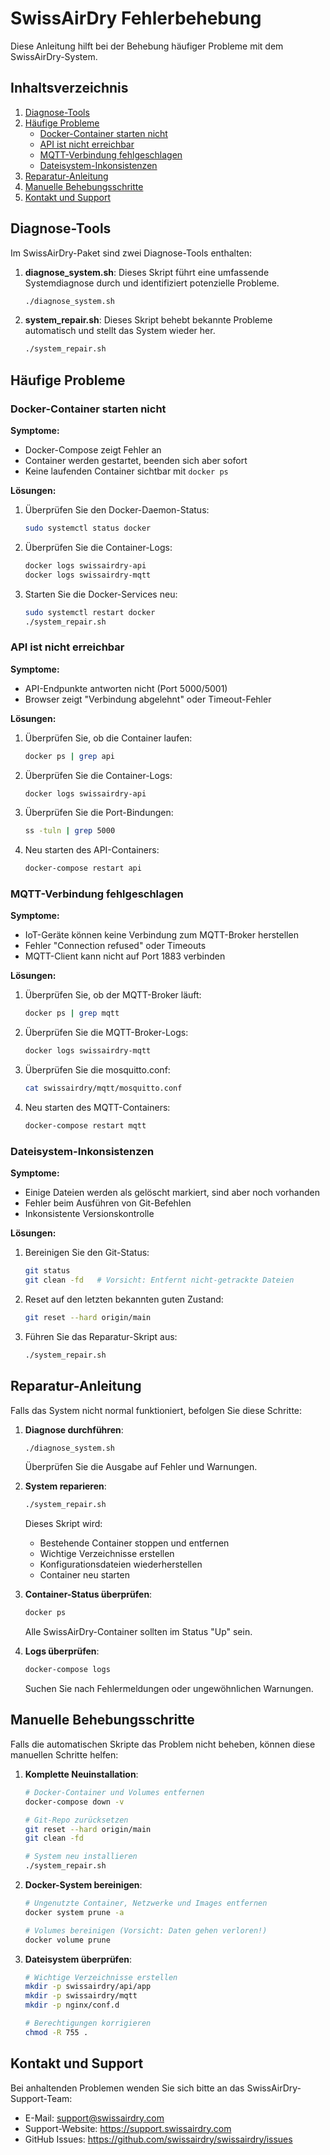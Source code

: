 # SwissAirDry Fehlerbehebung

Diese Anleitung hilft bei der Behebung häufiger Probleme mit dem SwissAirDry-System.

## Inhaltsverzeichnis

1. [Diagnose-Tools](#diagnose-tools)
2. [Häufige Probleme](#häufige-probleme)
   - [Docker-Container starten nicht](#docker-container-starten-nicht)
   - [API ist nicht erreichbar](#api-ist-nicht-erreichbar)
   - [MQTT-Verbindung fehlgeschlagen](#mqtt-verbindung-fehlgeschlagen)
   - [Dateisystem-Inkonsistenzen](#dateisystem-inkonsistenzen)
3. [Reparatur-Anleitung](#reparatur-anleitung)
4. [Manuelle Behebungsschritte](#manuelle-behebungsschritte)
5. [Kontakt und Support](#kontakt-und-support)

## Diagnose-Tools

Im SwissAirDry-Paket sind zwei Diagnose-Tools enthalten:

1. **diagnose_system.sh**: Dieses Skript führt eine umfassende Systemdiagnose durch und identifiziert potenzielle Probleme.

   ```bash
   ./diagnose_system.sh
   ```

2. **system_repair.sh**: Dieses Skript behebt bekannte Probleme automatisch und stellt das System wieder her.

   ```bash
   ./system_repair.sh
   ```

## Häufige Probleme

### Docker-Container starten nicht

**Symptome:**
- Docker-Compose zeigt Fehler an
- Container werden gestartet, beenden sich aber sofort
- Keine laufenden Container sichtbar mit `docker ps`

**Lösungen:**
1. Überprüfen Sie den Docker-Daemon-Status:
   ```bash
   sudo systemctl status docker
   ```

2. Überprüfen Sie die Container-Logs:
   ```bash
   docker logs swissairdry-api
   docker logs swissairdry-mqtt
   ```

3. Starten Sie die Docker-Services neu:
   ```bash
   sudo systemctl restart docker
   ./system_repair.sh
   ```

### API ist nicht erreichbar

**Symptome:**
- API-Endpunkte antworten nicht (Port 5000/5001)
- Browser zeigt "Verbindung abgelehnt" oder Timeout-Fehler

**Lösungen:**
1. Überprüfen Sie, ob die Container laufen:
   ```bash
   docker ps | grep api
   ```

2. Überprüfen Sie die Container-Logs:
   ```bash
   docker logs swissairdry-api
   ```

3. Überprüfen Sie die Port-Bindungen:
   ```bash
   ss -tuln | grep 5000
   ```

4. Neu starten des API-Containers:
   ```bash
   docker-compose restart api
   ```

### MQTT-Verbindung fehlgeschlagen

**Symptome:**
- IoT-Geräte können keine Verbindung zum MQTT-Broker herstellen
- Fehler "Connection refused" oder Timeouts
- MQTT-Client kann nicht auf Port 1883 verbinden

**Lösungen:**
1. Überprüfen Sie, ob der MQTT-Broker läuft:
   ```bash
   docker ps | grep mqtt
   ```

2. Überprüfen Sie die MQTT-Broker-Logs:
   ```bash
   docker logs swissairdry-mqtt
   ```

3. Überprüfen Sie die mosquitto.conf:
   ```bash
   cat swissairdry/mqtt/mosquitto.conf
   ```

4. Neu starten des MQTT-Containers:
   ```bash
   docker-compose restart mqtt
   ```

### Dateisystem-Inkonsistenzen

**Symptome:**
- Einige Dateien werden als gelöscht markiert, sind aber noch vorhanden
- Fehler beim Ausführen von Git-Befehlen
- Inkonsistente Versionskontrolle

**Lösungen:**
1. Bereinigen Sie den Git-Status:
   ```bash
   git status
   git clean -fd   # Vorsicht: Entfernt nicht-getrackte Dateien
   ```

2. Reset auf den letzten bekannten guten Zustand:
   ```bash
   git reset --hard origin/main
   ```

3. Führen Sie das Reparatur-Skript aus:
   ```bash
   ./system_repair.sh
   ```

## Reparatur-Anleitung

Falls das System nicht normal funktioniert, befolgen Sie diese Schritte:

1. **Diagnose durchführen**:
   ```bash
   ./diagnose_system.sh
   ```
   Überprüfen Sie die Ausgabe auf Fehler und Warnungen.

2. **System reparieren**:
   ```bash
   ./system_repair.sh
   ```
   Dieses Skript wird:
   - Bestehende Container stoppen und entfernen
   - Wichtige Verzeichnisse erstellen
   - Konfigurationsdateien wiederherstellen
   - Container neu starten

3. **Container-Status überprüfen**:
   ```bash
   docker ps
   ```
   Alle SwissAirDry-Container sollten im Status "Up" sein.

4. **Logs überprüfen**:
   ```bash
   docker-compose logs
   ```
   Suchen Sie nach Fehlermeldungen oder ungewöhnlichen Warnungen.

## Manuelle Behebungsschritte

Falls die automatischen Skripte das Problem nicht beheben, können diese manuellen Schritte helfen:

1. **Komplette Neuinstallation**:
   ```bash
   # Docker-Container und Volumes entfernen
   docker-compose down -v
   
   # Git-Repo zurücksetzen
   git reset --hard origin/main
   git clean -fd
   
   # System neu installieren
   ./system_repair.sh
   ```

2. **Docker-System bereinigen**:
   ```bash
   # Ungenutzte Container, Netzwerke und Images entfernen
   docker system prune -a
   
   # Volumes bereinigen (Vorsicht: Daten gehen verloren!)
   docker volume prune
   ```

3. **Dateisystem überprüfen**:
   ```bash
   # Wichtige Verzeichnisse erstellen
   mkdir -p swissairdry/api/app
   mkdir -p swissairdry/mqtt
   mkdir -p nginx/conf.d
   
   # Berechtigungen korrigieren
   chmod -R 755 .
   ```

## Kontakt und Support

Bei anhaltenden Problemen wenden Sie sich bitte an das SwissAirDry-Support-Team:

- E-Mail: support@swissairdry.com
- Support-Website: https://support.swissairdry.com
- GitHub Issues: https://github.com/swissairdry/swissairdry/issues
